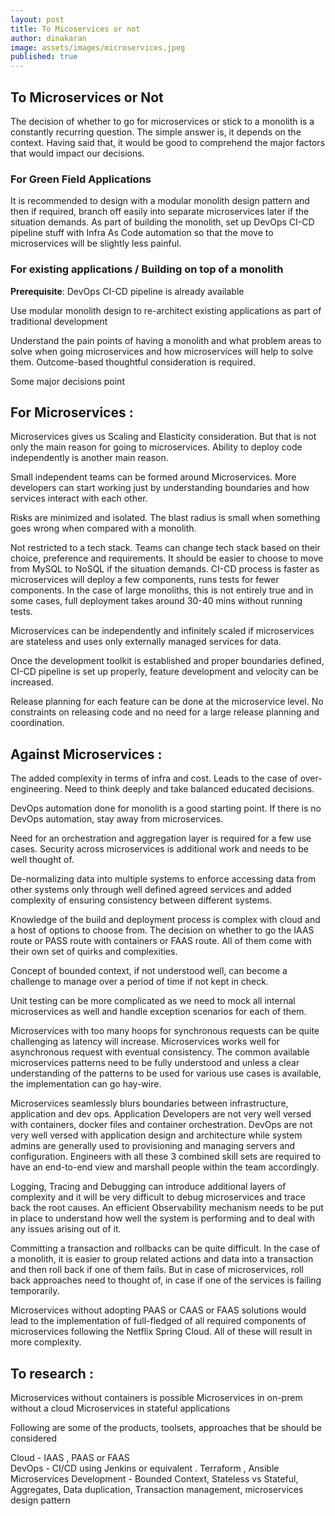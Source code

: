 ```yaml
---
layout: post
title: To Micoservices or not
author: dinakaran
image: assets/images/microservices.jpeg
published: true
---
```

## To Microservices or Not

The decision of whether to go for microservices or stick to a monolith is a constantly recurring question. The simple answer is, it depends on the context. Having said that, it would be good to comprehend the major factors that would impact our decisions. 

### For Green Field Applications

It is recommended to design with a modular monolith design pattern and then if required, branch off easily into separate microservices later if the situation demands. As part of building the monolith, set up  DevOps CI-CD pipeline stuff with Infra As Code automation so that the move to microservices will be slightly less painful.


### For existing applications / Building on top of a monolith

**Prerequisite**: DevOps CI-CD pipeline is already available

Use modular monolith design to re-architect existing applications as part of traditional development 

Understand the pain points of having a monolith and what problem areas to solve when going microservices and how microservices will help to solve them. Outcome-based thoughtful consideration is required.

Some major decisions point 

## For Microservices :

Microservices gives us Scaling and Elasticity consideration. But that is not only the main reason for going to microservices. Ability to deploy code independently is another main reason. 

Small independent teams can be formed around Microservices. More developers can start working just by understanding boundaries and how services interact with each other. 

Risks are minimized and isolated. The blast radius is small when something goes wrong when compared with a monolith.

Not restricted to a tech stack. Teams can change tech stack based on their choice, preference and requirements. It should be easier to choose to move from MySQL to NoSQL if the situation demands. 
CI-CD process is faster as microservices will deploy a few components, runs tests for fewer components. In the case of large monoliths, this is not entirely true and in some cases, full deployment takes around 30-40 mins without running tests. 
 
Microservices can be independently and infinitely scaled if microservices are stateless and uses only externally managed services for data.  

Once the development toolkit is established and proper boundaries defined, CI-CD pipeline is set up properly, feature development and velocity can be increased. 

Release planning for each feature can be done at the microservice level. No constraints on releasing code and no need for a large release planning and coordination.
  

## Against Microservices : 


The added complexity in terms of infra and cost. Leads to the case of over-engineering. Need to think deeply and take balanced educated decisions.

DevOps automation done for monolith is a good starting point. If there is no DevOps automation, stay away from microservices.

Need for an orchestration and aggregation layer is required for a few use cases.  Security across microservices is additional work and needs to be well thought of. 

De-normalizing data into multiple systems to enforce accessing data from other systems only through well defined agreed services and added complexity of ensuring consistency between different systems. 

 Knowledge of the build and deployment process is complex with cloud and a host of options to choose from. The decision on whether to go the IAAS route or PASS route with containers or FAAS route. All of them come with their own set of quirks and complexities.   

Concept of bounded context, if not understood well, can become a challenge to manage over a period of time if not kept in check. 

Unit testing can be more complicated as we need to mock all internal microservices as well and handle exception scenarios for each of them.  

Microservices with too many hoops for synchronous requests can be quite challenging as latency will increase. Microservices works well for asynchronous request with eventual consistency. The common available microservices patterns need to be fully understood and unless a clear understanding of the patterns to be used for various use cases is available, the implementation can go hay-wire.  

Microservices seamlessly blurs boundaries between infrastructure, application and dev ops.  Application Developers are not very well versed with containers, docker files and container orchestration. DevOps are not very well versed with application design and architecture while system admins are generally used to provisioning and managing servers and configuration. Engineers with all these 3 combined skill sets are required to have an end-to-end view and marshall people within the team accordingly.  

Logging, Tracing and Debugging can introduce additional layers of complexity and it will be very difficult to debug microservices and trace back the root causes. An efficient Observability mechanism needs to be put in place to understand how well the system is performing and to deal with any issues arising out of it.   

Committing a transaction and rollbacks can be quite difficult. In the case of a monolith, it is easier to group related actions and data into a transaction and then roll back if one of them fails. But in case of microservices, roll back approaches need to thought of, in case if one of the services is failing temporarily. 

Microservices without adopting PAAS or CAAS or FAAS solutions would lead to the implementation of full-fledged of all required components of microservices following the Netflix Spring Cloud. All of these will result in more complexity.  

## To research : 

Microservices without containers is possible 
Microservices in on-prem without a cloud 
Microservices in stateful applications


Following are some of the products, toolsets, approaches that be should be considered 

Cloud -  IAAS ,  PAAS or FAAS   
DevOps  - CI/CD using Jenkins or equivalent . Terraform , Ansible 
Microservices Development - Bounded Context, Stateless vs Stateful, Aggregates, Data duplication, Transaction management, microservices design pattern
